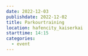 ```yaml
---
date: 2022-12-03
publishdate: 2022-12-02
title: Parkourtraining
location: hafencity_kaiserkai
starttime: 14:15
categories:
  - event
---
```


